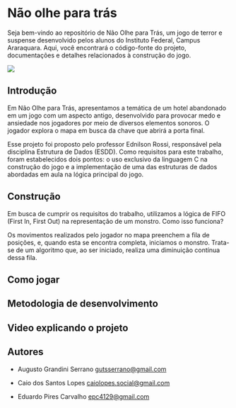 # Não olhe para trás

Seja bem-vindo ao repositório de Não Olhe para Trás, um jogo de terror e suspense desenvolvido pelos alunos do Instituto Federal, Campus Araraquara. Aqui, você encontrará o código-fonte do projeto, documentações e detalhes relacionados à construção do jogo.

![](https://i.imgur.com/GneGxzD.png)


## Introdução

Em Não Olhe para Trás, apresentamos a temática de um hotel abandonado em um jogo com um aspecto antigo, desenvolvido para provocar medo e ansiedade nos jogadores por meio de diversos elementos sonoros. O jogador explora o mapa em busca da chave que abrirá a porta final.

Esse projeto foi proposto pelo professor Ednilson Rossi, responsável pela disciplina Estrutura de Dados (ESDD). Como requisitos para este trabalho, foram estabelecidos dois pontos: o uso exclusivo da linguagem C na construção do jogo e a implementação de uma das estruturas de dados abordadas em aula na lógica principal do jogo.

## Construção
Em busca de cumprir os requisitos do trabalho, utilizamos a lógica de FIFO (First In, First Out) na representação de um monstro. Como isso funciona?

Os movimentos realizados pelo jogador no mapa preenchem a fila de posições, e, quando esta se encontra completa, iniciamos o monstro. Trata-se de um algoritmo que, ao ser iniciado, realiza uma diminuição contínua dessa fila.



## Como jogar


## Metodologia de desenvolvimento

## Video explicando o projeto

## Autores
- Augusto Grandini Serrano
   gutsserrano@gmail.com

- Caio dos Santos Lopes
  caiolopes.social@gmail.com

- Eduardo Pires Carvalho
  epc4129@gmail.com
